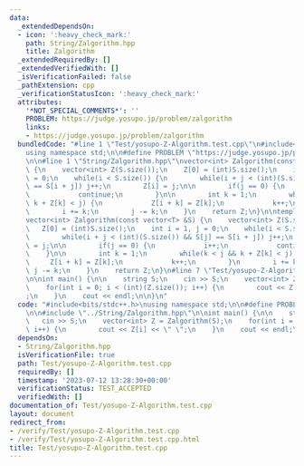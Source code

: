 ```yaml
---
data:
  _extendedDependsOn:
  - icon: ':heavy_check_mark:'
    path: String/Zalgorithm.hpp
    title: Zalgorithm
  _extendedRequiredBy: []
  _extendedVerifiedWith: []
  _isVerificationFailed: false
  _pathExtension: cpp
  _verificationStatusIcon: ':heavy_check_mark:'
  attributes:
    '*NOT_SPECIAL_COMMENTS*': ''
    PROBLEM: https://judge.yosupo.jp/problem/zalgorithm
    links:
    - https://judge.yosupo.jp/problem/zalgorithm
  bundledCode: "#line 1 \"Test/yosupo-Z-Algorithm.test.cpp\"\n#include<bits/stdc++.h>\n\
    using namespace std;\n\n#define PROBLEM \"https://judge.yosupo.jp/problem/zalgorithm\"\
    \n\n#line 1 \"String/Zalgorithm.hpp\"\nvector<int> Zalgorithm(const string &S)\
    \ {\n    vector<int> Z(S.size());\n    Z[0] = (int)S.size();\n    int i = 1, j\
    \ = 0;\n    while(i < S.size()) {\n        while(i + j < (int)(S.size()) && S[j]\
    \ == S[i + j]) j++;\n        Z[i] = j;\n\n        if(j == 0) {\n            i++;\n\
    \            continue;\n        }\n\n        int k = 1;\n        while(k < j &&\
    \ k + Z[k] < j) {\n            Z[i + k] = Z[k];\n            k++;\n        }\n\
    \        i += k;\n        j -= k;\n    }\n    return Z;\n}\n\ntemplate<class T>\n\
    vector<int> Zalgorithm(const vector<T> &S) {\n    vector<int> Z(S.size());\n \
    \   Z[0] = (int)S.size();\n    int i = 1, j = 0;\n    while(i < S.size()) {\n\
    \        while(i + j < (int)(S.size()) && S[j] == S[i + j]) j++;\n        Z[i]\
    \ = j;\n\n        if(j == 0) {\n            i++;\n            continue;\n    \
    \    }\n\n        int k = 1;\n        while(k < j && k + Z[k] < j) {\n       \
    \     Z[i + k] = Z[k];\n            k++;\n        }\n        i += k;\n       \
    \ j -= k;\n    }\n    return Z;\n}\n#line 7 \"Test/yosupo-Z-Algorithm.test.cpp\"\
    \n\nint main() {\n\n    string S;\n    cin >> S;\n    vector<int> Z = Zalgorithm(S);\n\
    \    for(int i = 0; i < (int)(Z.size()); i++) {\n        cout << Z[i] << \" \"\
    ;\n    }\n    cout << endl;\n\n}\n"
  code: "#include<bits/stdc++.h>\nusing namespace std;\n\n#define PROBLEM \"https://judge.yosupo.jp/problem/zalgorithm\"\
    \n\n#include \"../String/Zalgorithm.hpp\"\n\nint main() {\n\n    string S;\n \
    \   cin >> S;\n    vector<int> Z = Zalgorithm(S);\n    for(int i = 0; i < (int)(Z.size());\
    \ i++) {\n        cout << Z[i] << \" \";\n    }\n    cout << endl;\n\n}\n"
  dependsOn:
  - String/Zalgorithm.hpp
  isVerificationFile: true
  path: Test/yosupo-Z-Algorithm.test.cpp
  requiredBy: []
  timestamp: '2023-07-12 13:28:30+00:00'
  verificationStatus: TEST_ACCEPTED
  verifiedWith: []
documentation_of: Test/yosupo-Z-Algorithm.test.cpp
layout: document
redirect_from:
- /verify/Test/yosupo-Z-Algorithm.test.cpp
- /verify/Test/yosupo-Z-Algorithm.test.cpp.html
title: Test/yosupo-Z-Algorithm.test.cpp
---
```

